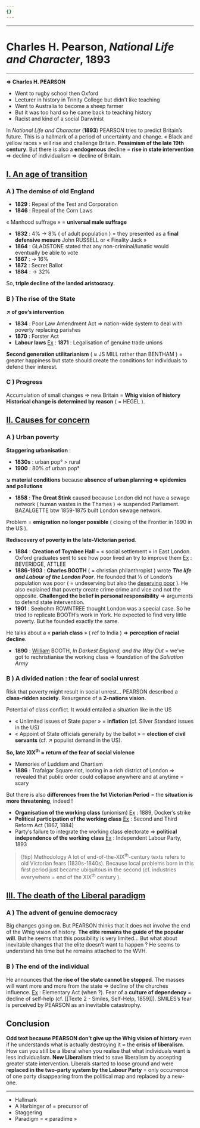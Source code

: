 ```yaml
---
{}
---
```

***
# Charles H. Pearson, *National Life and Character*, 1893
***
**⇒ Charles H. PEARSON**
- Went to rugby school then Oxford 
- Lecturer in history in Trinity College but didn’t like teaching 
- Went to Australia to become a sheep farmer 
- But it was too hard so he came back to teaching history 
- Racist and kind of a social Darwinist 

In *National Life and Character* (**1893**) PEARSON tries to predict Britain’s future. This is a hallmark of a period of uncertainty and change. « Black and yellow races » will rise and challenge Britain. **Pessimism of the late 19th century**. But there is also a **endogenous** decline = **rise in state intervention** ⇒ decline of individualism ⇒ decline of Britain. 

## <u>I. An age of transition</u>

### A ) The demise of old England 

- **1829** : Repeal of the Test and Corporation 
- **1846** : Repeal of the Corn Laws 

« Manhood suffrage » = **universal male suffrage** 
- **1832** : 4% → 8% ( of adult population ) = they presented as a **final defensive mesure** John RUSSELL or « Finality Jack »
- **1864** : GLADSTONE stated that any non-criminal/lunatic would eventually be able to vote 
- **1867** : → 16% 
- **1872** : Secret Ballot 
- **1884** : → 32% 

So, **triple decline of the landed aristocracy**. 
### B ) The rise of the State 

**↗ of gov’s intervention** 
- **1834** : Poor Law Amendment Act ⇒ nation-wide system to deal with poverty replacing parishes 
- **1870** : Forster Act 
- **Labour laws** <u>Ex</u> : **1871** : Legalisation of genuine trade unions 

**Second generation utilitarianism** ( ≈ JS MILL rather than BENTHAM ) = greater happiness but state should create the conditions for individuals to defend their interest. 

### C ) Progress 

Accumulation of small changes ⇒ new Britain = **Whig vision of history** **Historical change is determined by reason** ( = HEGEL ). 

## <u>II. Causes for concern</u>

### A ) Urban poverty 

**Staggering urbanisation** : 
- **1830s** : urban pop° > rural 
- **1900** : 80% of urban pop° 

**↘ material conditions** because **absence of urban planning ⇒ epidemics and pollutions**
- **1858** : **The Great Stink** caused because London did not have a sewage network ( human wastes in the Thames ) ⇒ suspended Parliament. BAZALGETTE btw 1859-1875 built London sewage network. 

Problem = **emigration no longer possible** ( closing of the Frontier in 1890 in the US ). 

**Rediscovery of poverty in the late-Victorian period**. 
- **1884** : **Creation of Toynbee Hall** = « social settlement » in East London. Oxford graduates sent to see how poor lived an try to improve them <u>Ex</u> : BEVERIDGE, ATTLEE
- **1886-1903** : **Charles BOOTH** ( = christian philanthropist ) wrote ***The life and Labour of the London Poor***. He founded that ⅓ of London’s population was poor ( = undeserving but also the <u>deserving poor</u> ). He also explained that poverty create crime crime and vice and not the opposite. **Challenged the belief in personal responsibility** ⇒ arguments to defend state intervention. 
- **1901** : Seebohm ROWNTREE thought London was a special case. So he tried to replicate BOOTH’s work in York. He expected to find very little poverty. But he founded exactly the same. 

He talks about a « **pariah class** » ( ref to India ) ⇒ **perception of racial decline**. 
- **1890** : <u>William</u> BOOTH, *In Darkest England, and the Way Out* = we’ve got to rechristianise the working class ⇒ foundation of the *Salvation Army* 

### B ) A divided nation : the fear of social unrest 

Risk that poverty might result in social unrest… PEARSON described a **class-ridden society**. Resurgence of a **2-nations vision**. 

Potential of class conflict. It would entailed a situation like in the US 
- « Unlimited issues of State paper » = **inflation** (cf. Silver Standard issues in the US)
- « Appoint of State officials generally by the ballot » = **election of civil servants** (cf. ↗ populist demand in the US). 

<b>So, late XIX<sup>th</sup> = return of the fear of social violence</b>
- Memories of Luddism and Chartism 
- **1886** : Trafalgar Square riot, looting in a rich district of London ⇒ revealed that public order could collapse anywhere and at anytime = scary 

But there is also **differences from the 1st Victorian Period** = the **situation is more threatening**, indeed !
- **Organisation of the working class** (unionism) <u>Ex</u> : 1889, Docker’s strike 
- **Political participation of the working class** <u>Ex</u> : Second and Third Reform Act (1867, 1884)
- Party’s failure to integrate the working class electorate ⇒ **political independence of the working class** <u>Ex</u> : Independent Labour Party, 1893 

> [!tip] Methodology
> A lot of end-of-the-XIX<sup>th</sup>-century texts refers to old Victorian fears (1830s-1840s). Because local problems born in this first period just became ubiquitous in the second (cf. industries everywhere = end of the XIX<sup>th</sup> century ).

## <u>III. The death of the Liberal paradigm</u>

### A ) The advent of genuine democracy 

Big changes going on. But PEARSON thinks that it does not involve the end of the Whig vision of history. **The elite remains the guide of the popular will**. But he seems that this possibility is very limited… But what about inevitable changes that the elite doesn’t want to happen ? He seems to understand his time but he remains attached to the WVH. 

### B ) The end of the individual 

He announces that t**he rise of the state cannot be stopped**. The masses will want more and more from the state ⇒ decline of the churches influence. <u>Ex</u> : Elementary Act (when ?). Fear of a **culture of dependency** = decline of self-help (cf. [[Texte 2 - Smiles, Self-Help, 1859]]). SMILES’s fear is perceived by PEARSON as an inevitable catastrophy. 

## Conclusion 

**Odd text because PEARSON don’t give up the Whig vision of history** even if he understands what is actually destroying it ≈ the **crisis of liberalism**. How can you still be a liberal when you realise that what individuals want is less individualism. **New Liberalism** tried to save liberalism by accepting greater state intervention. Liberals started to loose ground and were r**eplaced in the two-party system by the Labour Party** = only occurrence of one party disappearing from the political map and replaced by a new-one. 



***
- Hallmark 
- A Harbinger of = precursor of 
- Staggering 
- Paradigm = « paradime »
